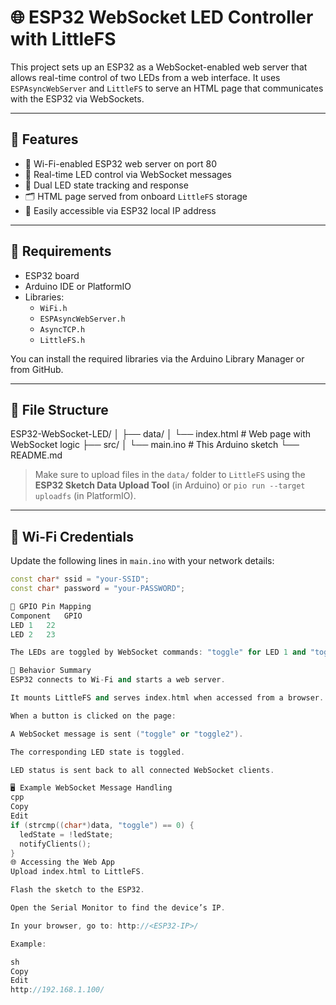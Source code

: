 # 🌐 ESP32 WebSocket LED Controller with LittleFS

This project sets up an ESP32 as a WebSocket-enabled web server that allows real-time control of two LEDs from a web interface. It uses `ESPAsyncWebServer` and `LittleFS` to serve an HTML page that communicates with the ESP32 via WebSockets.

---

## 🚀 Features

- 📡 Wi-Fi-enabled ESP32 web server on port 80
- 🔌 Real-time LED control via WebSocket messages
- 🧠 Dual LED state tracking and response
- 🗂️ HTML page served from onboard `LittleFS` storage
- 📲 Easily accessible via ESP32 local IP address

---

## 🧰 Requirements

- ESP32 board
- Arduino IDE or PlatformIO
- Libraries:
  - `WiFi.h`
  - `ESPAsyncWebServer.h`
  - `AsyncTCP.h`
  - `LittleFS.h`

You can install the required libraries via the Arduino Library Manager or from GitHub.

---

## 📂 File Structure

ESP32-WebSocket-LED/
│
├── data/
│ └── index.html # Web page with WebSocket logic
├── src/
│ └── main.ino # This Arduino sketch
└── README.md


> Make sure to upload files in the `data/` folder to `LittleFS` using the **ESP32 Sketch Data Upload Tool** (in Arduino) or `pio run --target uploadfs` (in PlatformIO).

---

## 📶 Wi-Fi Credentials

Update the following lines in `main.ino` with your network details:

```cpp
const char* ssid = "your-SSID";
const char* password = "your-PASSWORD";

🔌 GPIO Pin Mapping
Component	GPIO
LED 1	22
LED 2	23

The LEDs are toggled by WebSocket commands: "toggle" for LED 1 and "toggle2" for LED 2.

🔁 Behavior Summary
ESP32 connects to Wi-Fi and starts a web server.

It mounts LittleFS and serves index.html when accessed from a browser.

When a button is clicked on the page:

A WebSocket message is sent ("toggle" or "toggle2").

The corresponding LED state is toggled.

LED status is sent back to all connected WebSocket clients.

🖥️ Example WebSocket Message Handling
cpp
Copy
Edit
if (strcmp((char*)data, "toggle") == 0) {
  ledState = !ledState;
  notifyClients();
}
🌐 Accessing the Web App
Upload index.html to LittleFS.

Flash the sketch to the ESP32.

Open the Serial Monitor to find the device’s IP.

In your browser, go to: http://<ESP32-IP>/

Example:

sh
Copy
Edit
http://192.168.1.100/

